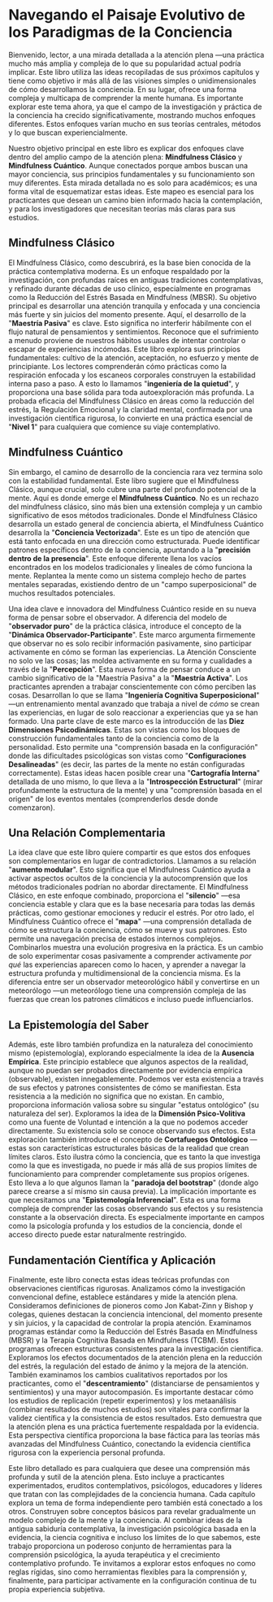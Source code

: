 # Navegando el Paisaje Evolutivo de los Paradigmas de la Conciencia

Bienvenido, lector, a una mirada detallada a la atención plena —una práctica mucho más amplia y compleja de lo que su popularidad actual podría implicar. Este libro utiliza las ideas recopiladas de sus próximos capítulos y tiene como objetivo ir más allá de las visiones simples o unidimensionales de cómo desarrollamos la conciencia. En su lugar, ofrece una forma compleja y multicapa de comprender la mente humana. Es importante explorar este tema ahora, ya que el campo de la investigación y práctica de la conciencia ha crecido significativamente, mostrando muchos enfoques diferentes. Estos enfoques varían mucho en sus teorías centrales, métodos y lo que buscan experiencialmente.

Nuestro objetivo principal en este libro es explicar dos enfoques clave dentro del amplio campo de la atención plena: **Mindfulness Clásico** y **Mindfulness Cuántico**. Aunque conectados porque ambos buscan una mayor conciencia, sus principios fundamentales y su funcionamiento son muy diferentes. Esta mirada detallada no es solo para académicos; es una forma vital de esquematizar estas ideas. Este mapeo es esencial para los practicantes que desean un camino bien informado hacia la contemplación, y para los investigadores que necesitan teorías más claras para sus estudios.

## Mindfulness Clásico

El Mindfulness Clásico, como descubrirá, es la base bien conocida de la práctica contemplativa moderna. Es un enfoque respaldado por la investigación, con profundas raíces en antiguas tradiciones contemplativas, y refinado durante décadas de uso clínico, especialmente en programas como la Reducción del Estrés Basada en Mindfulness (MBSR). Su objetivo principal es desarrollar una atención tranquila y enfocada y una conciencia más fuerte y sin juicios del momento presente. Aquí, el desarrollo de la "**Maestría Pasiva**" es clave. Esto significa no interferir hábilmente con el flujo natural de pensamientos y sentimientos. Reconoce que el sufrimiento a menudo proviene de nuestros hábitos usuales de intentar controlar o escapar de experiencias incómodas. Este libro explora sus principios fundamentales: cultivo de la atención, aceptación, no esfuerzo y mente de principiante. Los lectores comprenderán cómo prácticas como la respiración enfocada y los escaneos corporales construyen la estabilidad interna paso a paso. A esto lo llamamos "**ingeniería de la quietud**", y proporciona una base sólida para toda autoexploración más profunda. La probada eficacia del Mindfulness Clásico en áreas como la reducción del estrés, la Regulación Emocional y la claridad mental, confirmada por una investigación científica rigurosa, lo convierte en una práctica esencial de "**Nivel 1**" para cualquiera que comience su viaje contemplativo.

## Mindfulness Cuántico

Sin embargo, el camino de desarrollo de la conciencia rara vez termina solo con la estabilidad fundamental. Este libro sugiere que el Mindfulness Clásico, aunque crucial, solo cubre una parte del profundo potencial de la mente. Aquí es donde emerge el **Mindfulness Cuántico**. No es un rechazo del mindfulness clásico, sino más bien una extensión compleja y un cambio significativo de esos métodos tradicionales. Donde el Mindfulness Clásico desarrolla un estado general de conciencia abierta, el Mindfulness Cuántico desarrolla la "**Conciencia Vectorizada**". Este es un tipo de atención que está tanto enfocada en una dirección como estructurada. Puede identificar patrones específicos dentro de la conciencia, apuntando a la "**precisión dentro de la presencia**". Este enfoque diferente llena los vacíos encontrados en los modelos tradicionales y lineales de cómo funciona la mente. Replantea la mente como un sistema complejo hecho de partes mentales separadas, existiendo dentro de un "campo superposicional" de muchos resultados potenciales.

Una idea clave e innovadora del Mindfulness Cuántico reside en su nueva forma de pensar sobre el observador. A diferencia del modelo de "**observador puro**" de la práctica clásica, introduce el concepto de la "**Dinámica Observador-Participante**". Este marco argumenta firmemente que observar no es solo recibir información pasivamente, sino participar activamente en cómo se forman las experiencias. La Atención Consciente no solo ve las cosas; las moldea activamente en su forma y cualidades a través de la "**Percepción**". Esta nueva forma de pensar conduce a un cambio significativo de la "Maestría Pasiva" a la "**Maestría Activa**". Los practicantes aprenden a trabajar conscientemente con cómo perciben las cosas. Desarrollan lo que se llama "**Ingeniería Cognitiva Superposicional**" —un entrenamiento mental avanzado que trabaja a nivel de *cómo* se crean las experiencias, en lugar de solo reaccionar a experiencias que ya se han formado. Una parte clave de este marco es la introducción de las **Diez Dimensiones Psicodinámicas**. Estas son vistas como los bloques de construcción fundamentales tanto de la conciencia como de la personalidad. Esto permite una "comprensión basada en la configuración" donde las dificultades psicológicas son vistas como "**Configuraciones Desalineadas**" (es decir, las partes de la mente no están configuradas correctamente). Estas ideas hacen posible crear una "**Cartografía Interna**" detallada de uno mismo, lo que lleva a la "**Introspección Estructural**" (mirar profundamente la estructura de la mente) y una "comprensión basada en el origen" de los eventos mentales (comprenderlos desde donde comenzaron).

## Una Relación Complementaria

La idea clave que este libro quiere compartir es que estos dos enfoques son complementarios en lugar de contradictorios. Llamamos a su relación "**aumento modular**". Esto significa que el Mindfulness Cuántico ayuda a activar aspectos ocultos de la conciencia y la autocomprensión que los métodos tradicionales podrían no abordar directamente. El Mindfulness Clásico, en este enfoque combinado, proporciona el "**silencio**" —esa conciencia estable y clara que es la base necesaria para todas las demás prácticas, como gestionar emociones y reducir el estrés. Por otro lado, el Mindfulness Cuántico ofrece el "**mapa**" —una comprensión detallada de cómo se estructura la conciencia, cómo se mueve y sus patrones. Esto permite una navegación precisa de estados internos complejos. Combinarlos muestra una evolución progresiva en la práctica. Es un cambio de solo experimentar cosas pasivamente a comprender activamente *por qué* las experiencias aparecen como lo hacen, y aprender a navegar la estructura profunda y multidimensional de la conciencia misma. Es la diferencia entre ser un observador meteorológico hábil y convertirse en un meteorólogo —un meteorólogo tiene una comprensión compleja de las fuerzas que crean los patrones climáticos e incluso puede influenciarlos.

## La Epistemología del Saber

Además, este libro también profundiza en la naturaleza del conocimiento mismo (epistemología), explorando especialmente la idea de la **Ausencia Empírica**. Este principio establece que algunos aspectos de la realidad, aunque no puedan ser probados directamente por evidencia empírica (observable), existen innegablemente. Podemos ver esta existencia a través de sus efectos y patrones consistentes de cómo se manifiestan. Esta resistencia a la medición no significa que no existan. En cambio, proporciona información valiosa sobre su singular "estatus ontológico" (su naturaleza del ser). Exploramos la idea de la **Dimensión Psico-Volitiva** como una fuente de Voluntad e intención a la que no podemos acceder directamente. Su existencia solo se conoce observando sus efectos. Esta exploración también introduce el concepto de **Cortafuegos Ontológico** —estas son características estructurales básicas de la realidad que crean límites claros. Esto ilustra cómo la conciencia, que es tanto la que investiga como la que es investigada, no puede ir más allá de sus propios límites de funcionamiento para comprender completamente sus propios orígenes. Esto lleva a lo que algunos llaman la "**paradoja del bootstrap**" (donde algo parece crearse a sí mismo sin causa previa). La implicación importante es que necesitamos una "**Epistemología Inferencial**". Esta es una forma compleja de comprender las cosas observando sus efectos y su resistencia constante a la observación directa. Es especialmente importante en campos como la psicología profunda y los estudios de la conciencia, donde el acceso directo puede estar naturalmente restringido.

## Fundamentación Científica y Aplicación

Finalmente, este libro conecta estas ideas teóricas profundas con observaciones científicas rigurosas. Analizamos cómo la investigación convencional define, establece estándares y mide la atención plena. Consideramos definiciones de pioneros como Jon Kabat-Zinn y Bishop y colegas, quienes destacan la conciencia intencional, del momento presente y sin juicios, y la capacidad de controlar la propia atención. Examinamos programas estándar como la Reducción del Estrés Basada en Mindfulness (MBSR) y la Terapia Cognitiva Basada en Mindfulness (TCBM). Estos programas ofrecen estructuras consistentes para la investigación científica. Exploramos los efectos documentados de la atención plena en la reducción del estrés, la regulación del estado de ánimo y la mejora de la atención. También examinamos los cambios cualitativos reportados por los practicantes, como el "**descentramiento**" (distanciarse de pensamientos y sentimientos) y una mayor autocompasión. Es importante destacar cómo los estudios de replicación (repetir experimentos) y los metaanálisis (combinar resultados de muchos estudios) son vitales para confirmar la validez científica y la consistencia de estos resultados. Esto demuestra que la atención plena es una práctica fuertemente respaldada por la evidencia. Esta perspectiva científica proporciona la base fáctica para las teorías más avanzadas del Mindfulness Cuántico, conectando la evidencia científica rigurosa con la experiencia personal profunda.

Este libro detallado es para cualquiera que desee una comprensión más profunda y sutil de la atención plena. Esto incluye a practicantes experimentados, eruditos contemplativos, psicólogos, educadores y líderes que tratan con las complejidades de la conciencia humana. Cada capítulo explora un tema de forma independiente pero también está conectado a los otros. Construyen sobre conceptos básicos para revelar gradualmente un modelo complejo de la mente y la conciencia. Al combinar ideas de la antigua sabiduría contemplativa, la investigación psicológica basada en la evidencia, la ciencia cognitiva e incluso los límites de lo que sabemos, este trabajo proporciona un poderoso conjunto de herramientas para la comprensión psicológica, la ayuda terapéutica y el crecimiento contemplativo profundo. Te invitamos a explorar estos enfoques no como reglas rígidas, sino como herramientas flexibles para la comprensión y, finalmente, para participar activamente en la configuración continua de tu propia experiencia subjetiva.